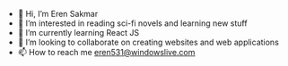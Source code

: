 - 👋 Hi, I’m Eren Sakmar
- 👀 I’m interested in reading sci-fi novels and learning new stuff
- 🌱 I’m currently learning React JS
- 💞️ I’m looking to collaborate on creating websites and web applications
- 📫 How to reach me eren531@windowslive.com

<!---
chocolatecake0/chocolatecake0 is a ✨ special ✨ repository because its `README.md` (this file) appears on your GitHub profile.
You can click the Preview link to take a look at your changes.
--->
